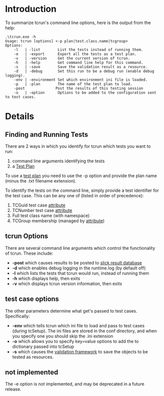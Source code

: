 # Introduction #

To summarize tcrun's command line options, here is the output from the help:

```
.\tcrun.exe -h
Usage: tcrun [options] <-p plan|test.class.name|tcgroup>
Options:
	-l   | -list        List the tests instead of running them.
	-e   | -export      Export all the tests as a test plan.
	-v   | -version     Get the current version of tcrun.
	-h   | -help        Get command line help for this command.
	-s   | -save        Save the validation result as a resource.
	-d   | -debug       Set this run to be a debug run (enable debug logging).
	-env | -environment Set which environment ini file is loaded.
	-p   | -plan        The name of the test plan to load.
	-post              Post the results of this testing session
	-o   | -option      Options to be added to the configuration sent to test cases.
```

# Details #

## Finding and Running Tests ##

There are 2 ways in which you identify for tcrun which tests you want to run:

  1. command line arguments identifying the tests
  1. a [Test Plan](TestPlans.md)

To use a [test plan](TestPlans.md) you need to use the -p option and provide the plan name (minus the .txt filename extension).

To identify the tests on the command line, simply provide a test identifier for the test case.  This can be any one of (listed in order of precedence):

  1. TCGuid test case [attribute](Attributes.md)
  1. TCNumber  test case [attribute](Attributes.md)
  1. Full test class name (with namespace)
  1. TCGroup membership (managed by [attribute](Attributes.md))

## tcrun Options ##

There are several command line arguments which control the functionality of tcrun.  These include:

  * **-post** which causes results to be posted to [slick result database](http://code.google.com/p/slickqa)
  * **-d** which enables debug logging in the runtime.log (by default off)
  * **-l** which lists the tests that tcrun would run, instead of running them
  * **-h** which displays help, then exits
  * **-v** which displays tcrun version information, then exits

## test case options ##

The other parameters determine what get's passed to test cases.  Specifically:
  * **-env** which tells tcrun which ini file to load and pass to test cases (during tcSetup).  The ini files are stored in the conf directory, and when you specify one you should skip the .ini extension
  * **-o** which allows you to specify key=value options to add the to dictionary passed into tcSetup
  * **-s** which causes the [validation framework](ResourceValidation.md) to save the objects to be tested as resources.

## not implemented ##

The -e option is not implemented, and may be deprecated in a future release.